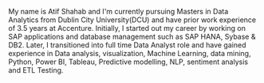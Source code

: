 My name is Atif Shahab and I'm currently pursuing Masters in Data Analytics from Dublin City University(DCU) and have prior work experience of 3.5 years at Accenture. Initially, I started out my career by working on SAP applications and database management such as SAP HANA, Sybase & DB2. Later, I transitioned into full time Data Analyst role and have gained experience in Data analysis, visualization, Machine Learning, data mining, Python, Power BI, Tableau, Predictive modelling, NLP, sentiment analysis and ETL Testing.  

<!---
AtifShahab07/AtifShahab07 is a ✨ special ✨ repository because its `README.md` (this file) appears on your GitHub profile.
You can click the Preview link to take a look at your changes.
--->
